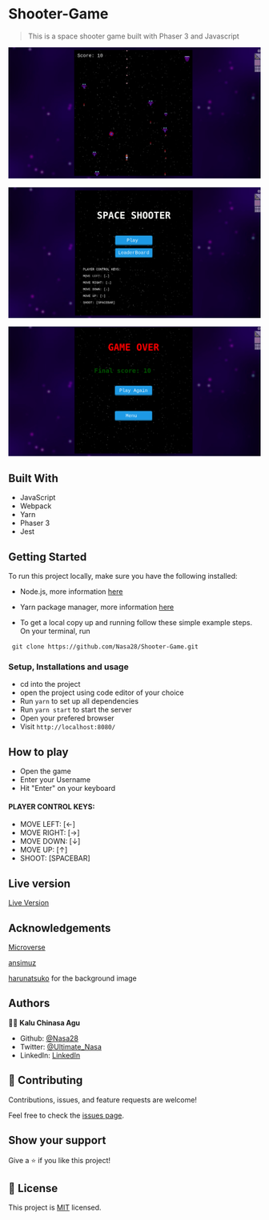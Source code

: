 # Shooter-Game

> This is a space shooter game built with Phaser 3 and Javascript 

![screenshot](/src/assets/img/readme1.png)

![screenshot](/src/assets/img/readme2.png)

![screenshot](/src/assets/img/readme3.png)

## Built With

- JavaScript
- Webpack
- Yarn
- Phaser 3
- Jest

## Getting Started

To run this project locally, make sure you have the following installed:

- Node.js, more information [here](https://nodejs.org/en/)
- Yarn package manager, more information [here](https://yarnpkg.com/)

- To get a local copy up and running follow these simple example steps.
On your terminal, run 
```
 git clone https://github.com/Nasa28/Shooter-Game.git

```

### Setup, Installations and usage

- cd into the project
- open the project using code editor of your choice
- Run `yarn` to set up all dependencies
- Run `yarn start` to start the server
- Open your prefered browser
- Visit `http://localhost:8080/`


## How to play
- Open the game
- Enter your Username
- Hit "Enter" on your keyboard

#### PLAYER CONTROL KEYS:
 * MOVE LEFT: [←]
 * MOVE RIGHT: [→]
 * MOVE DOWN: [↓]
 * MOVE UP: [↑]
 * SHOOT: [SPACEBAR]


## Live version

 [Live Version]()



## Acknowledgements

[Microverse](https://www.microverse.org/)

[ansimuz](https://opengameart.org/content/space-ship-shooter-pixel-art-assets)

[harunatsuko](https://opengameart.org/content/toy-space-background) for the background image

## Authors

👨‍💻 **Kalu Chinasa Agu**

- Github: [@Nasa28](https://github.com/Nasa28)
-  Twitter: [@Ultimate_Nasa](https://twitter.com/Ultimate_Nasa)
- LinkedIn: [LinkedIn](https://www.linkedin.com/in/kalu-chinasa-agu-a15080103/)

## 🤝 Contributing

Contributions, issues, and feature requests are welcome!

Feel free to check the [issues page](https://github.com/Nasa28/Shooter-Game/issues).

## Show your support

Give a ⭐️ if you like this project!

## 📝 License

This project is [MIT](LICENSE) licensed.

